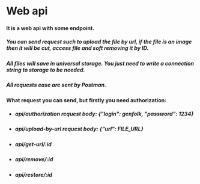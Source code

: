 # Web api
#### It is a web api with some endpoint. 

##### You can send request such to upload the file by url, if the file is an image then it will be cut, access file and soft removing it by ID.
##### All files will save in universal storage. You just need to write a connection string to storage to be needed.
##### All requests ease are sent by Postman.

#### What request you can send, but firstly you need authorization:
-	##### api/authorization request body: {"login": genfolk, "password": 1234}
-	##### api/upload-by-url request body: {"url": FILE_URL}
-	##### api/get-url/:id
-	##### api/remove/:id
-	##### api/restore/:id